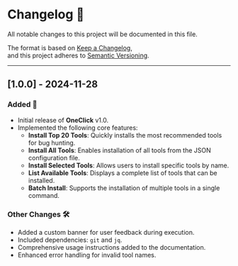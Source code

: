 # Changelog 📜  
All notable changes to this project will be documented in this file.  

The format is based on [Keep a Changelog](https://keepachangelog.com/en/1.0.0/),  
and this project adheres to [Semantic Versioning](https://semver.org/spec/v2.0.0.html).  

---

## [1.0.0] - 2024-11-28  
### Added 🎉  
- Initial release of **OneClick** v1.0.  
- Implemented the following core features:  
  - **Install Top 20 Tools**: Quickly installs the most recommended tools for bug hunting.  
  - **Install All Tools**: Enables installation of all tools from the JSON configuration file.  
  - **Install Selected Tools**: Allows users to install specific tools by name.  
  - **List Available Tools**: Displays a complete list of tools that can be installed.  
  - **Batch Install**: Supports the installation of multiple tools in a single command.  

### Other Changes 🛠️  
- Added a custom banner for user feedback during execution.  
- Included dependencies: `git` and `jq`.  
- Comprehensive usage instructions added to the documentation.  
- Enhanced error handling for invalid tool names.  




